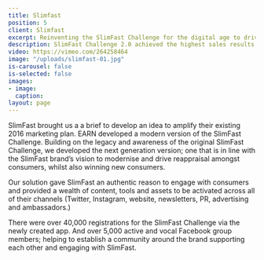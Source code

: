 ```yaml
---
title: Slimfast
position: 5
client: Slimfast
excerpt: Reinventing the SlimFast Challenge for the digital age to drive record sales
description: SlimFast Challenge 2.0 achieved the highest sales results
video: https://vimeo.com/264258464
image: "/uploads/slimfast-01.jpg"
is-carousel: false
is-selected: false
images:
- image: 
  caption: 
layout: page
---
```


SlimFast brought us a a brief to develop an idea to amplify their existing 2016 marketing plan.
EARN developed a modern version of the SlimFast Challenge. Building on the legacy and awareness of the original SlimFast Challenge, we developed the next generation version; one that is in line with the SlimFast brand’s vision to modernise and drive reappraisal amongst consumers, whilst also winning new consumers.

Our solution gave SlimFast an authentic reason to engage with consumers and provided a wealth of content, tools and assets to be activated across all of their channels (Twitter, Instagram, website, newsletters, PR, advertising and ambassadors.)

There were over 40,000 registrations for the SlimFast Challenge via the newly created app. And over 5,000 active and vocal Facebook group members; helping to establish a community around the brand supporting each other and engaging with SlimFast.